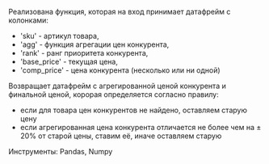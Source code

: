 Реализована функция, которая на вход принимает датафрейм с колонками:
- 'sku' - артикул товара,
- 'agg' - функция агрегации цен конкурента,
- 'rank' - ранг приоритета конкурента,
- 'base_price' - текущая цена,
- 'comp_price' - цена конкурента (несколько или ни одной)

Возвращает датафрейм с агрегированной ценой конкурента и финальной ценой, корорая определяется согласно правилу:
- если для товара цен конкурентов не найдено, оставляем старую цену
- если агрегированная цена конкурента отличается не более чем на ± 20% от старой цены, ставим её, иначе оставляем старую






Инструменты: Pandas, Numpy
